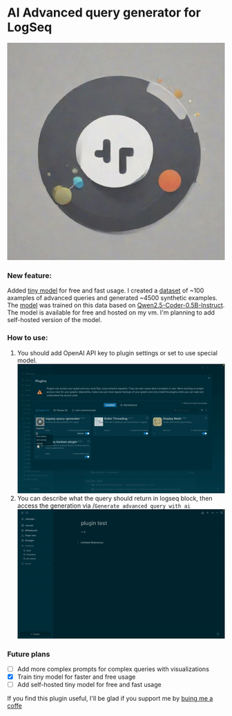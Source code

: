 # AI Advanced query generator for LogSeq
![logo](logo.png)
### New feature:
Added [tiny model](https://huggingface.co/mandanya/Qwen2.5-Coder-0.5B-LCQ-v2) for free and fast usage.
I created a [dataset](https://huggingface.co/datasets/mandanya/logseq-query-clojure-big) of ~100 axamples of advanced queries and generated ~4500 synthetic examples.
The [model](https://huggingface.co/mandanya/Qwen2.5-Coder-0.5B-LCQ-v2) was trained on this data based on [Qwen2.5-Coder-0.5B-Instruct](https://huggingface.co/Qwen/Qwen2.5-Coder-0.5B-Instruct).
The model is available for free and hosted on my vm. I'm planning to add self-hosted version of the model.
### How to use:
1. You should add OpenAI API key to plugin settings or set to use special model.
![settings](start.gif)
2. You can describe what the query should return in logseq block, then access the generation via /`Generate advanced query with ai`
![usage](example.gif)
### Future plans
- [ ] Add more complex prompts for complex queries with visualizations
- [x] Train tiny model for faster and free usage
- [ ] Add self-hosted tiny model for free and fast usage

If you find this plugin useful, I'll be glad if you support me by [buing me a coffe](https://buymeacoffee.com/danzholkr)
